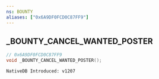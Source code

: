```yaml
---
ns: BOUNTY
aliases: ["0x6A9DF0FCD0C87FF9"]
---
```

## _BOUNTY_CANCEL_WANTED_POSTER

```c
// 0x6A9DF0FCD0C87FF9
void _BOUNTY_CANCEL_WANTED_POSTER();
```

```
NativeDB Introduced: v1207
```


